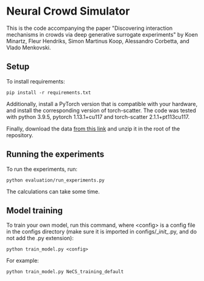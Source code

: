 
# Neural Crowd Simulator

This is the code accompanying the paper 
"Discovering interaction mechanisms in crowds via deep generative surrogate experiments" by
Koen Minartz, Fleur Hendriks, Simon Martinus Koop, Alessandro Corbetta, and Vlado Menkovski.

## Setup

To install requirements:

```setup
pip install -r requirements.txt
```

Additionally, install a PyTorch version that is compatible with your hardware, 
and install the corresponding version of torch-scatter.
The code was tested with python 3.9.5, pytorch 1.13.1+cu117 and torch-scatter 2.1.1+pt113cu117.

Finally, download the data
[from this link](https://drive.google.com/drive/folders/1BT_si-IKd_G1aKL3zQj8GeAyn4LtzMgN?usp=sharing)
and unzip it in the root of the repository.

## Running the experiments

To run the experiments, run:

```eval
python evaluation/run_experiments.py
```

The calculations can take some time.

## Model training

To train your own model, run this command, where \<config\> is a config file in the configs directory
(make sure it is imported in configs/\__init\__.py, and do not add the .py extension):

```train
python train_model.py <config>
```

For example:

```train
python train_model.py NeCS_training_default
```


